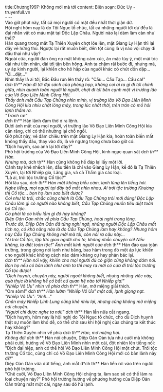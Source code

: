title:Chương1997: Không mời mà tới
content:
Biên soạn: Đức Uy - truyenfull.vn<br>- --<br>Vào giờ phút này, tất cả mọi người có mặt đều nhất thời giận dữ.<br>Hội nghị hôm nay là do Tội Ngục tổ chức, tất cả những người tới dự đều là đại nhân vật có máu mặt tại Độc Lập Châu. Người nào lại dám làm càn như thế!?<br>Hàn quang trong mắt Tạ Thiên Xuyên chợt lóe lên, mặt Giang Ly Hận thì lại đầy vẻ hứng thú. Ngược lại rất muốn biết, đến tột cùng là vị nào vội chạy đi đầu thai như vậy?<br>Ngoài cửa, người đàn ông nọ mặt không cảm xúc, ăn mặc tùy ý, một mái tóc dài như tiên nhân, dài tới tận bên hông. Anh ta chậm rãi bước đi, nhưng mà, uy áp kinh người, lại khiến cho hô hấp của người khác có chút dồn dập...<br>"Ôi...đệt..."<br>Nhìn thấy là ai tới, Bắc Đẩu run lên thấy rõ: "Cẩu... Cẩu Tạp... Cẩu ca!"<br>d*ch th** Hàn đi tới đại sảnh của phòng họp, không coi ai ra gì đi tới chính giữa, nhìn quanh toàn người là người, chợt đi tới bên cạnh một vị trưởng lão của Võ Đạo Liên Minh Công Hội.<br>Thấy ánh mắt Cẩu Tạp Chủng nhìn mình, vị trưởng lão Võ Đạo Liên Minh Công Hội kia nhíu chặt lông mày, trong lúc nhất thời, trên trán có mồ hôi lạnh thấm ra.<br>"Tránh ra!"<br>d*ch th** Hàn lãnh đạm thờ ơ ra lệnh.<br>Dưới ánh mắt của mọi người, vị trưởng lão Võ Đạo Liên Minh Công Hội kia cắn răng, chỉ có thể nhường lại chỗ ngồi.<br>Giờ phút này, vẻ đăm chiêu trên mặt Giang Ly Hận kia, hoàn toàn biến mất không thấy đâu, thay vào đó, là vẻ ngưng trọng chưa bao giờ có.<br>"Dịch huynh, sao anh lại tới đây?"<br>Phó hội trưởng của Võ Đạo Liên Minh Công Hội, kinh ngạc quan sát d*ch th** Hàn.<br>Nhưng mà, d*ch th** Hàn cũng không hề đáp lại lấy một lời.<br>Cánh tay khẽ nhếch lên, đầu tiên là chỉ vào Giang Ly Hận, kế đó là Tạ Thiên Xuyên, lại tới Nhiếp gia, Lăng gia, và cả Thẩm gia các loại.<br>"Là ai, trói tộc trưởng Cổ tộc?"<br>Hồi lâu sau, d*ch th** Hàn mặt không biểu cảm, lạnh lùng lên tiếng hỏi.<br>Nghe tiếng, mọi người tại đây trố mắt nhìn nhau. Ai trói tộc trưởng Khương thị Cổ tộc... bọn họ làm sao biết được?<br>Coi như là trói, chắc cũng chính là Cẩu Tạp Chủng trói mới đúng! Độc Lập Châu làm gì có người nào không biết, Cẩu Tạp Chủng muốn tiêu diệt toàn bộ Cổ tộc.<br>Có phải là có hiểu lầm gì đó hay không?<br>Diệp Oản Oản nhìn về phía Cẩu Tạp Chủng, hoài nghi trong lòng.<br>Trước đó, Diệp Oản Oản đã từng nghi ngờ, những người Độc Lập Châu mất tích nọ, có khả năng nào là do Cẩu Tạp Chủng làm hay không? Nhưng hôm nay Cẩu Tạp Chủng không mời mà tới, còn nói ra câu này...<br>"Ai trói Cổ tộc, lập tức giao người cho ta, không nhắc chuyện cũ! Nếu không, ta diệt toàn tộc!" Ánh mắt kinh người của d*ch th** Hàn đảo qua toàn trường, trong giọng nói lạnh như băng, bao hàm trong đó một áp lực khiến cho người khác không cách nào dám kháng cự hay phản bác lại.<br>d*ch th** Hàn nói vậy, khiến cho mọi người dù có giận cũng không dám nói. Bọn họ nếu có bản lãnh như anh ta thì may ra mới có cửa đi trói tộc trưởng Cổ tộc được!<br>"Dịch huynh, chuyện này, người ngoài không biết, nhưng những việc này, quả thực là không hề có bất cứ quan hệ nào tới Nhiếp gia!"<br>"Nhiếp Vô Ưu" nhìn về phía d*ch th** Hàn, mở miệng giải thích.<br>"Om sòm!" d*ch th** Hàn lườm "Nhiếp Vô Ưu" một cái, lạnh giọng nạt.<br>"Nhiếp Vô Ưu": "Anh..."<br>Chân mày Nhiếp Linh Lung cũng khẽ nhíu lại, nhưng cũng không mở miệng nói chuyện.<br>"Ngươi chỉ được nghe ta nói!" d*ch th** Hàn lần nữa cắt ngang.<br>"Dịch huynh, hôm nay là hội nghị do Tội Ngục tổ chức, cho dù Dịch huynh thật sự muốn làm khó dễ, có thể chờ sau khi hội nghị của chúng ta kết thúc hay không?"<br>Tạ Thiên Xuyên nhìn về phía d*ch th** Hàn, mở miệng hỏi.<br>Không đợi d*ch th** Hàn nói chuyện, Diệp Oản Oản tựa như cười mà không phải cười, hướng về Võ Đạo Liên Minh nhìn một cái, đột nhiên lên tiếng nói: "Dịch đại hiệp, anh có thể hỏi Võ Đạo Liên Minh Công Hội một chút. Trói tộc trưởng Cổ tộc, cũng chỉ có Võ Đạo Liên Minh Công Hội mới có bản lãnh này đi?"<br>Diệp Oản Oản vừa dứt tiếng, ánh mắt d*ch th** Hàn liền rơi vào trên người phó hội trưởng.<br>"Chê cười, Võ Đạo Liên Minh Công Hội chúng ta, làm sao sẽ có thể làm ra loại chuyện này?" Phó hội trưởng hướng về phương hướng của Diệp Oản Oản trừng mắt một cái, ngay sau đó hừ lạnh.